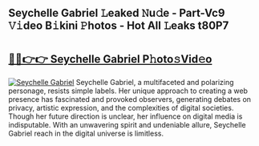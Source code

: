 ## Seychelle Gabriel 𝙻eaked 𝙽u𝚍e - Part-Vc9 𝚅𝚒deo B𝚒kini 𝙿hotos - Hot All 𝙻eaks t80P7

# <h2><a href="http://ld40ae.urlbe.top/?page=Seychelle+Gabriel">🔗🔗👉👉 Seychelle Gabriel P𝚑oto𝚜Vid𝚎o</a></h2>

[![Seychelle Gabriel](https://i.imgur.com/eBuTRDB.gif)](http://ld40ae.urlbe.top/?page=Seychelle+Gabriel)
Seychelle Gabriel, a multifaceted and polarizing personage, resists simple labels. Her unique approach to creating a web presence has fascinated and provoked observers, generating debates on privacy, artistic expression, and the complexities of digital societies. Though her future direction is unclear, her influence on digital media is indisputable. With an unwavering spirit and undeniable allure, Seychelle Gabriel reach in the digital universe is limitless.
